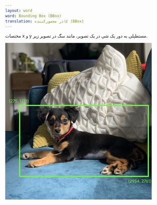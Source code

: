 ```yaml
---
layout: word
word: Bounding Box (BBox)
translation: کادر محصورکننده (BBox)
---
```


مختصات x و y مستطیلی به دور یک شی در یک تصویر، مانند سگ در تصویر زیر.

![](/assets/img/bounding_box.jpg)
